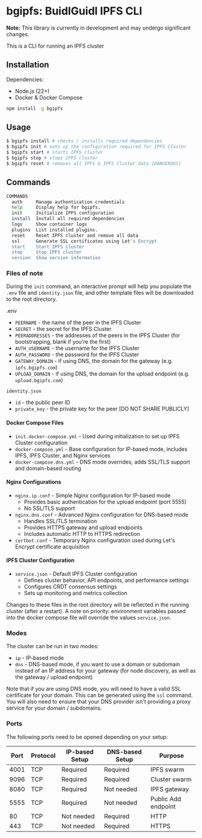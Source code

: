 # bgipfs: BuidlGuidl IPFS CLI

**Note:** This library is currently in development and may undergo significant changes.

This is a CLI for running an IPFS cluster

## Installation

Dependencies:

- Node.js (22+)
- Docker & Docker Compose

```bash
npm install -g bgipfs
```

## Usage
```bash
$ bgipfs install # checks / installs required dependencies
$ bgipfs init # sets up the configuration required for IPFS Cluster
$ bgipfs start # starts IPFS cluster
$ bgipfs stop # stops IPFS cluster
$ bgipfs reset # removes all IPFS & IPFS Cluster data [DANGEROUS]
```

## Commands

```bash
COMMANDS
  auth     Manage authentication credentials
  help     Display help for bgipfs.
  init     Initialize IPFS configuration
  install  Install all required dependencies
  logs     Show container logs
  plugins  List installed plugins.
  reset    Reset IPFS cluster and remove all data
  ssl      Generate SSL certificates using Let's Encrypt
  start    Start IPFS cluster
  stop     Stop IPFS cluster
  version  Show version information
  ```

  ### Files of note

  During the `init` command, an interactive prompt will help you populate the `.env` file and `identity.json` file, and other template files will be downloaded to the root directory.

  .env
  - `PEERNAME` - the name of the peer in the IPFS Cluster
  - `SECRET` - the secret for the IPFS Cluster
  - `PEERADDRESSES` - the addresses of the peers in the IPFS Cluster (for bootstrapping, blank if you're the first)
  - `AUTH_USERNAME` - the username for the IPFS Cluster
  - `AUTH_PASSWORD` - the password for the IPFS Cluster
  - `GATEWAY_DOMAIN` - if using DNS, the domain for the gateway (e.g. `ipfs.bgipfs.com`)
  - `UPLOAD_DOMAIN` - if using DNS, the domain for the upload endpoint (e.g. `upload.bgipfs.com`)

  `identity.json`
  - `id` - the public peer ID
  - `private_key` - the private key for the peer [DO NOT SHARE PUBLICLY]

  #### Docker Compose Files
- `init.docker-compose.yml` - Used during initialization to set up IPFS Cluster configuration
- `docker-compose.yml` - Base configuration for IP-based mode, includes IPFS, IPFS Cluster, and Nginx services
- `docker-compose.dns.yml` - DNS mode overrides, adds SSL/TLS support and domain-based routing

#### Nginx Configurations
- `nginx.ip.conf` - Simple Nginx configuration for IP-based mode
  - Provides basic authentication for the upload endpoint (port 5555)
  - No SSL/TLS support
- `nginx.dns.conf` - Advanced Nginx configuration for DNS-based mode
  - Handles SSL/TLS termination
  - Provides HTTPS gateway and upload endpoints
  - Includes automatic HTTP to HTTPS redirection
- `certbot.conf` - Temporary Nginx configuration used during Let's Encrypt certificate acquisition

#### IPFS Cluster Configuration
- `service.json` - Default IPFS Cluster configuration
  - Defines cluster behavior, API endpoints, and performance settings
  - Configures CRDT consensus settings
  - Sets up monitoring and metrics collection

Changes to these files in the root directory will be reflected in the running cluster (after a restart). A note on priority: environment variables passed into the docker compose file will override the values `service.json`.

### Modes

The cluster can be run in two modes:

- `ip` - IP-based mode
- `dns` - DNS-based mode, if you want to use a domain or subdomain instead of an IP address for your gateway (for node discovery, as well as the gateway / upload endpoint)

Note that if you are using DNS mode, you will need to have a valid SSL certificate for your domain. This can be generated using the `ssl` command. You will also need to ensure that your DNS provider isn't providing a proxy service for your domain / subdomains.

### Ports

The following ports need to be opened depending on your setup:

| Port | Protocol | IP-based Setup | DNS-based Setup | Purpose |
|------|----------|----------------|-----------------|----------|
| 4001 | TCP | Required | Required | IPFS swarm |
| 9096 | TCP | Required | Required | Cluster swarm |
| 8080 | TCP | Required | Not needed | IPFS gateway |
| 5555 | TCP | Required | Not needed | Public Add endpoint |
| 80 | TCP | Not needed | Required | HTTP |
| 443 | TCP | Not needed | Required | HTTPS |
